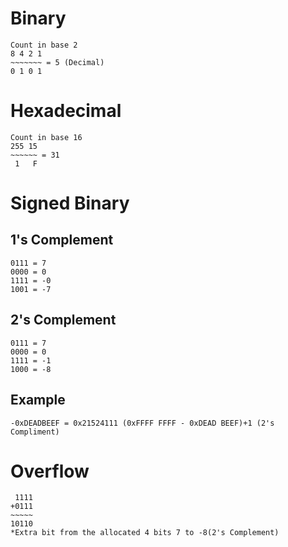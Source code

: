 # Binary
```
Count in base 2
8 4 2 1
~~~~~~~	= 5 (Decimal)
0 1 0 1 
```

# Hexadecimal
```
Count in base 16
255 15
~~~~~~ = 31
 1   F
```

# Signed Binary
## 1's Complement
```
0111 = 7
0000 = 0
1111 = -0
1001 = -7
```
## 2's Complement
```
0111 = 7
0000 = 0
1111 = -1
1000 = -8
```
## Example
```
-0xDEADBEEF = 0x21524111 (0xFFFF FFFF - 0xDEAD BEEF)+1 (2's Compliment)
```

# Overflow
```
 1111
+0111
~~~~~
10110
*Extra bit from the allocated 4 bits 7 to -8(2's Complement)
```
